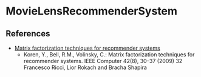 # MovieLensRecommenderSystem
## References
- [Matrix factorization techniques for recommender systems](http://citeseer.ist.psu.edu/viewdoc/download;jsessionid=8413B85890576DE006023342D58E8E67?doi=10.1.1.147.8295&rep=rep1&type=pdf)
  - Koren, Y., Bell, R.M., Volinsky, C.: Matrix factorization techniques for recommender systems. IEEE Computer 42(8), 30–37 (2009) 32 Francesco Ricci, Lior Rokach and Bracha Shapira
